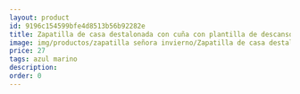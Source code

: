 ```yaml
---
layout: product
id: 9196c154599bfe4d8513b56b92282e
title: Zapatilla de casa destalonada con cuña con plantilla de descanso 
image: img/productos/zapatilla señora invierno/Zapatilla de casa destalonada con cuña con plantilla de descanso =27=azul marino.webp
price: 27
tags: azul marino
description: 
order: 0
---
```


